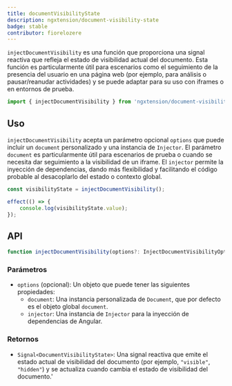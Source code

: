 ```yaml
---
title: documentVisibilityState
description: ngxtension/document-visibility-state
badge: stable
contributor: fiorelozere
---
```


`injectDocumentVisibility` es una función que proporciona una signal reactiva que refleja el estado de visibilidad actual del documento. Esta función es particularmente útil para escenarios como el seguimiento de la presencia del usuario en una página web (por ejemplo, para análisis o pausar/reanudar actividades) y se puede adaptar para su uso con iframes o en entornos de prueba.

```ts
import { injectDocumentVisibility } from 'ngxtension/document-visibility-state';
```

## Uso

`injectDocumentVisibility` acepta un parámetro opcional `options` que puede incluir un `document` personalizado y una instancia de `Injector`. El parámetro `document` es particularmente útil para escenarios de prueba o cuando se necesita dar seguimiento a la visibilidad de un iframe. El `injector` permite la inyección de dependencias, dando más flexibilidad y facilitando el código probable al desacoplarlo del estado o contexto global.

```ts
const visibilityState = injectDocumentVisibility();

effect(() => {
	console.log(visibilityState.value);
});
```

## API

```ts
function injectDocumentVisibility(options?: InjectDocumentVisibilityOptions): Signal<DocumentVisibilityState>;
```

### Parámetros

- `options` (opcional): Un objeto que puede tener las siguientes propiedades:
  - `document`: Una instancia personalizada de `Document`, que por defecto es el objeto global `document`.
  - `injector`: Una instancia de `Injector` para la inyección de dependencias de Angular.

### Retornos

- `Signal<DocumentVisibilityState>`: Una signal reactiva que emite el estado actual de visibilidad del documento (por ejemplo, `"visible"`, `"hidden"`) y se actualiza cuando cambia el estado de visibilidad del documento.'
